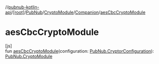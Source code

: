 //[pubnub-kotlin-api](../../../../../index.md)/[[root]](../../../index.md)/[PubNub](../../index.md)/[CryptoModule](../index.md)/[Companion](index.md)/[aesCbcCryptoModule](aes-cbc-crypto-module.md)

# aesCbcCryptoModule

[js]\
fun [aesCbcCryptoModule](aes-cbc-crypto-module.md)(configuration: [PubNub.CryptorConfiguration](../../-cryptor-configuration/index.md)): [PubNub.CryptoModule](../index.md)
